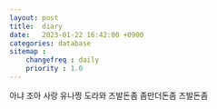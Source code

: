```yaml
---
layout: post
title:  diary
date:   2023-01-22 16:42:00 +0900
categories: database
sitemap :
    changefreq : daily
    priority : 1.0
---
```

아냐 조아 사랑 유나찡 도라와 즈발돈좀
좀만더돈좀 즈발돈좀 